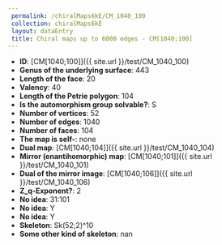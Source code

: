```yaml
--- 
 permalink: /chiralMaps6kE/CM_1040_100 
 collection: chiralMaps6kE
 layout: dataEntry
 title: Chiral maps up to 6000 edges - CM[1040;100]
---
```


- **ID**: [CM[1040;100]]({{ site.url }}/test/CM_1040_100)
- **Genus of the underlying surface**: 443
- **Length of the face**: 20
- **Valency**: 40
- **Length of the Petrie polygon**: 104
- **Is the automorphism group solvable?**: S
- **Number of vertices**: 52
- **Number of edges**: 1040
- **Number of faces**: 104
- **The map is self-**: none
- **Dual map**: [CM[1040;104]]({{ site.url }}/test/CM_1040_104)
- **Mirror (enantihomorphic) map**: [CM[1040;101]]({{ site.url }}/test/CM_1040_101)
- **Dual of the mirror image**: [CM[1040;106]]({{ site.url }}/test/CM_1040_106)
- **Z_q-Exponent?**: 2
- **No idea**:  31:101
- **No idea**: Y
- **No idea**: Y
- **Skeleton**: Sk(52;2)^10
- **Some other kind of skeleton**: nan

